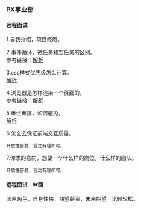 ### PX事业部
#### 远程面试
1.自我介绍，项目经历。  
  
2.事件循环，微任务和宏任务的区别。  
参考链接：[解析](https://github.com/Advanced-Frontend/Daily-Interview-Question/issues/7)  
  
3.css样式优先级怎么计算。   
[解析](https://github.com/Vitaminaq/interview-collection/issues/6)
  
4.浏览器是怎样渲染一个页面的。  
参考链接：[解析](https://zhuanlan.zhihu.com/p/212220203)  
  
5.重绘重排，如何避免。  
[解析](https://github.com/Vitaminaq/interview-collection/issues/7)  
   
6.怎么去保证前端交互质量。 
```
开放性答题，言之有理即可。
```
  
7.你求的意向，想要一个什么样的岗位，什么样的团队。 
```
开放性答题，言之有理即可。
```
  
   
#### 远程面试 - hr面
团队角色，自身性格，期望薪资，未来期望。比较轻松。

